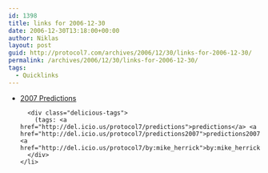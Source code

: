 ```yaml
---
id: 1398
title: links for 2006-12-30
date: 2006-12-30T13:18:00+00:00
author: Niklas
layout: post
guid: http://protocol7.com/archives/2006/12/30/links-for-2006-12-30/
permalink: /archives/2006/12/30/links-for-2006-12-30/
tags:
  - Quicklinks
---
```

<div class='microid-e99f804872b8c7e7f9091d0499c3fdfbcb4f8c43'>
  <ul class="delicious">
    <li>
      <div class="delicious-link">
        <a href="http://fuzzypanic.blogspot.com/2006/12/2007-predictions.html">2007 Predictions</a>
      </div>
      
      <div class="delicious-tags">
        (tags: <a href="http://del.icio.us/protocol7/predictions">predictions</a> <a href="http://del.icio.us/protocol7/predictions2007">predictions2007</a> <a href="http://del.icio.us/protocol7/by:mike_herrick">by:mike_herrick</a>)
      </div>
    </li>
  </ul>
</div>